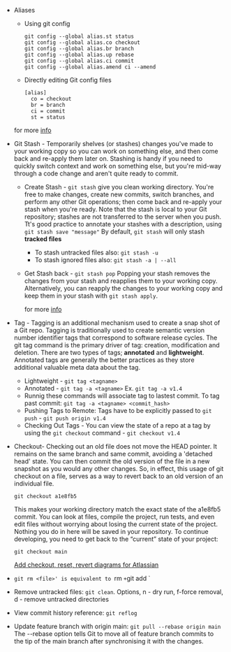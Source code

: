 - Aliases
  - Using git config 
    ```
    git config --global alias.st status 
    git config --global alias.co checkout 
    git config --global alias.br branch 
    git config --global alias.up rebase 
    git config --global alias.ci commit
    git config --global alias.amend ci --amend
    ```
  - Directly editing Git config files
    ```
    [alias]
      co = checkout
      br = branch
      ci = commit
      st = status
    ```
  for more [info](https://www.atlassian.com/git/tutorials/git-alias)
  
- Git Stash -
  Temporarily shelves (or stashes) changes you've made to your working copy so you can work on something else, and then come back and re-apply 
  them later on. Stashing is handy if you need to quickly switch context and work on something else, but you're mid-way through a code change and aren't 
  quite ready to commit.
  - Create Stash - `git stash` give you clean working directory. You're free to make changes, create new commits, switch branches, and perform any other 
    Git operations; then come back and re-apply your stash when you're ready. Note that the stash is local to your Git repository; stashes are not 
    transferred to the server when you push. Tt's good practice to annotate your stashes with a description, using `git stash save "message"`
    By default, `git stash` will only stash **tracked files**
      - To stash untracked files also: `git stash -u`
      - To stash ignored files also: `git stash -a | --all`
      
  - Get Stash back - `git stash pop` Popping your stash removes the changes from your stash and reapplies them to your working copy.
    Alternatively, you can reapply the changes to your working copy and keep them in your stash with `git stash apply`.
    
    for more [info](https://www.atlassian.com/git/tutorials/saving-changes/git-stash)
    
- Tag - Tagging is an additional mechanism used to create a snap shot of a Git repo. Tagging is traditionally used to create semantic version number 
  identifier tags that correspond to software release cycles. The git tag command is the primary driver of tag: creation, modification and deletion. 
  There are two types of tags; **annotated** and **lightweight**. Annotated tags are generally the better practices as they store additional valuable meta data about the tag.
  
    - Lightweight - `git tag <tagname>`
    - Annotated - `git tag -a <tagname>` Ex. `git tag -a v1.4`
    - Runnig these commands will associate tag to lastest commit. To tag past commit: `git tag -a <tagname> <commit_hash>`
    - Pushing Tags to Remote: Tags have to be explicitly passed to `git push` - `git push origin v1.4`
    - Checking Out Tags - You can view the state of a repo at a tag by using the `git checkout` command - `git checkout v1.4`

- Checkout- Checking out an old file does not move the HEAD pointer. It remains on the same branch and same commit, avoiding a 'detached head' state. You can then commit the old version of the file in a new snapshot as you would any other changes. So, in effect, this usage of git checkout on a file, serves as a way to revert back to an old version of an individual file.

  `git checkout a1e8fb5`
  
  This makes your working directory match the exact state of the a1e8fb5 commit. You can look at files, compile the project, run tests, and even edit files without worrying about losing the current state of the project. Nothing you do in here will be saved in your repository. To continue developing, you need to get back to the “current” state of your project:

    `git checkout main`
    
    [Add checkout, reset, revert diagrams for Atlassian](https://www.atlassian.com/git/tutorials/undoing-changes/git-reset)
  

- `git rm <file>' is equivalent to `rm <file>` + `git add <file>`

- Remove untracked files: `git clean`. Options, n - dry run, f-force removal, d - remove untracked directories
  
- View commit history reference: `git reflog`
  
- Update feature branch with origin main: `git pull --rebase origin main` The --rebase option tells Git to move all of feature branch commits to the tip of the main branch after synchronising it with the changes.

